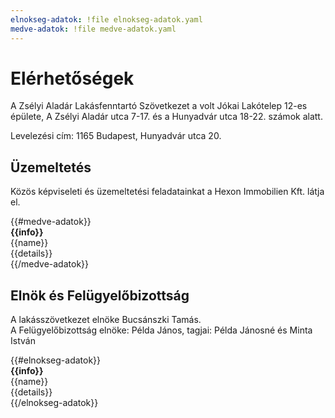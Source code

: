 ```yaml
---
elnokseg-adatok: !file elnokseg-adatok.yaml
medve-adatok: !file medve-adatok.yaml
---
```


# Elérhetőségek
A Zsélyi Aladár Lakásfenntartó Szövetkezet a volt Jókai Lakótelep 12-es épülete, A Zsélyi Aladár utca 7-17. és a Hunyadvár utca 18-22. számok alatt.

Levelezési cím: 1165 Budapest, Hunyadvár utca 20.

## Üzemeltetés
Közös képviseleti és üzemeltetési feladatainkat a Hexon Immobilien Kft. látja el.

<section class="three columns">
{{#medve-adatok}}
<div class="primary card">
    <strong>{{info}}</strong><br>
    {{name}}<br>
    {{details}}
</div>
{{/medve-adatok}}
</section>


## Elnök és Felügyelőbizottság
A lakásszövetkezet elnöke Bucsánszki Tamás.  
A Felügyelőbizottság elnöke: Példa János, tagjai: Példa Jánosné és Minta István
<section class="three columns">
{{#elnokseg-adatok}}
<div class="primary card">
    <strong>{{info}}</strong><br>
    {{name}}<br>
    {{details}}
</div>
{{/elnokseg-adatok}}
</section>